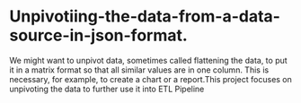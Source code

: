 # Unpivotiing-the-data-from-a-data-source-in-json-format.


We might want to unpivot data, sometimes called flattening the data, to put it in a matrix format so that all similar values are in one column. This is necessary, for example, to create a chart or a report.This project focuses on unpivoting the data to further use it into ETL Pipeline
